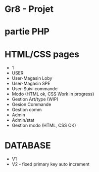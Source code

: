 # Gr8 - Projet

partie PHP
========================================================================================
HTML/CSS pages 
=========================================================================================
- 1
- USER
- User-Magasin Loby
- User-Magasin SPE
- User-Suivi commande
- Modo   (HTML ok, CSS Work in progress) 
- Gestion Art/type (WIP) 
- Gesion Commande
- Gestion comm
- Admin
- Admin/stat
- Gestion modo (HTML, CSS OK) 




DATABASE
=============================================================================================
- V1 
- V2 - fixed primary key auto increment 
